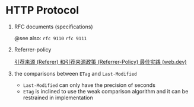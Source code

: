# HTTP Protocol

1. RFC documents (specifications)

    @see also: `rfc 9110` `rfc 9111`

2. Referrer-policy

    [引荐来源 (Referer) 和引荐来源政策 (Referrer-Policy) 最佳实践 (web.dev)](https://web.dev/referrer-best-practices/) 
    
3. the comparisons between `ETag` and `Last-Modified`

    * `Last-Modified` can only have the precision of seconds
    * `ETag` is inclined to use the weak comparison algorithm and it can be restrained in implementation 